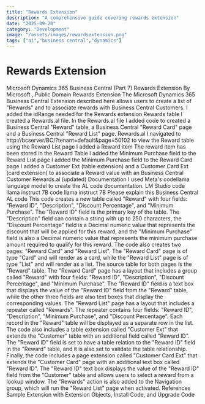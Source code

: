 ```yaml
---
title: "Rewards Extension"
description: "A comprehensive guide covering rewards extension"
date: "2025-09-20"
category: "Development"
image: "/assets/images/rewardsextension.png"
tags: ["ai","business central","dynamics"]
---
```


# Rewards Extension

Microsoft Dynamics 365 Business Central (Part 7) Rewards Extension By Microsoft , Public Domain Rewards Extension The Microsoft Dynamics 365 Business Central Extension described here allows users to create a list of "Rewards" and to associate rewards with Business Central Customers. I added the idRange needed for the Rewards extension Rewards table I created a Rewards.al file. In the Rewards.al file I added code to created a Business Central "Reward" table, a Business Central "Reward Card" page and a Business Central "Reward List" page. Rewards.al I navigated to http://bcserver/BC/?tenant=default&page=50102 to view the Reward table using the Reward List page I added a Reward item The reward item has been stored in the Reward Table I added the Minimum Purchase field to the Reward List page I added the Minimum Purchase field to the Reward Card page I added a Customer Ext (table extension) and a Customer Card Ext (card extension) to associate a Reward value with an Business Central Customer Rewards.al (updated) Documentation I used Meta's codellama language model to create the AL code documentation. LM Studio code llama instruct 7B code llama instruct 7B Please explain this Business Central AL code This code creates a new table called "Reward" with four fields: "Reward ID", "Description", "Discount Percentage", and "Minimum Purchase". The "Reward ID" field is the primary key of the table. The "Description" field can contain a string with up to 250 characters, the "Discount Percentage" field is a Decimal numeric value that represents the discount that will be applied for this reward, and the "Minimum Purchase" field is also a Decimal numeric value that represents the minimum purchase amount required to qualify for this reward. The code also creates two pages: "Reward Card" and "Reward List". The "Reward Card" page is of type "Card" and will render as a card, while the "Reward List" page is of type "List" and will render as a list. The source table for both pages is the "Reward" table. The "Reward Card" page has a layout that includes a group called "Reward" with four fields: "Reward ID", "Description", "Discount Percentage", and "Minimum Purchase". The "Reward ID" field is a text box that displays the value of the "Reward ID" field from the "Reward" table, while the other three fields are also text boxes that display the corresponding values. The "Reward List" page has a layout that includes a repeater called "Rewards". The repeater contains four fields: "Reward ID", "Description", "Minimum Purchase", and "Discount Percentage". Each record in the "Reward" table will be displayed as a separate row in the list. The code also includes a table extension called "Customer Ext" that extends the "Customer" table with an additional field called "Reward ID". The "Reward ID" field is set to have a table relation to the "Reward ID" field in the "Reward" table, and it is also set to validate the table relationship. Finally, the code includes a page extension called "Customer Card Ext" that extends the "Customer Card" page with an additional text box called "Reward ID". The "Reward ID" text box displays the value of the "Reward ID" field from the "Customer" table and allows users to select a reward from a lookup window. The "Rewards" action is also added to the Navigation group, which will run the "Reward List" page when activated. References Sample Extension with Extension Objects, Install Code, and Upgrade Code

